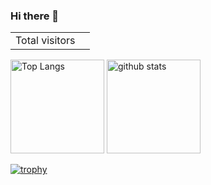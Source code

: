 ### Hi there 👋

<!--
**Kurichi/Kurichi** is a ✨ _special_ ✨ repository because its `README.md` (this file) appears on your GitHub profile.

Here are some ideas to get you started:

- 🔭 I’m currently working on ...
- 🌱 I’m currently learning ...
- 👯 I’m looking to collaborate on ...
- 🤔 I’m looking for help with ...
- 💬 Ask me about ...
- 📫 How to reach me: ...
- 😄 Pronouns: ...
- ⚡ Fun fact: ...
-->

<table>
  <tr>
    <td>Total visitors</td>
    <td><img src="https://profile-counter.glitch.me/Kurichi/count.svg" alt="" /></td>
  </tr>
</table>

<p align="left"> 
  <img alt="Top Langs" height="150px" src="https://github-readme-stats.vercel.app/api/top-langs/?username=Kurichi&layout=compact&count_private=true&show_icons=true&theme=onedark" />
  <img alt="github stats" height="150px" src="https://github-readme-stats.vercel.app/api?username=Kurichi&count_private=true&show_icons=true&show_icons=true&theme=onedark" />
</p>

[![trophy](https://github-profile-trophy.vercel.app/?username=Kurichi&theme=onedark&column=7
)](https://github.com/ryo-ma/github-profile-trophy)
